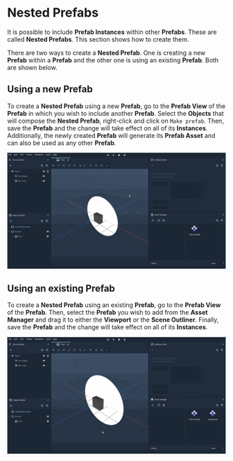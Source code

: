 # Nested Prefabs

It is possible to include **Prefab Instances** within other **Prefabs**. These are called **Nested Prefabs**. This section shows how to create them.

There are two ways to create a **Nested Prefab**. One is creating a new **Prefab** within a **Prefab** and the other one is using an existing **Prefab**. Both are shown below.

## Using a new Prefab

To create a **Nested Prefab** using a new **Prefab**, go to the **Prefab View** of the **Prefab** in which you wish to include another **Prefab**. Select the **Objects** that will compose the **Nested Prefab**, right-click and click on `Make prefab`. Then, save the **Prefab** and the change will take effect on all of its **Instances**. Additionally, the newly created **Prefab** will generate its **Prefab Asset** and can also be used as any other **Prefab**.

![](../../.gitbook/assets/prefabnested1.gif)

## Using an existing Prefab

To create a **Nested Prefab** using an existing **Prefab**, go to the **Prefab View** of the **Prefab**. Then, select the **Prefab** you wish to add from the **Asset Manager** and drag it to either the **Viewport** or the **Scene Outliner**. Finally, save the **Prefab** and the change will take effect on all of its **Instances**. 

![](../../.gitbook/assets/prefabnested2.gif)

